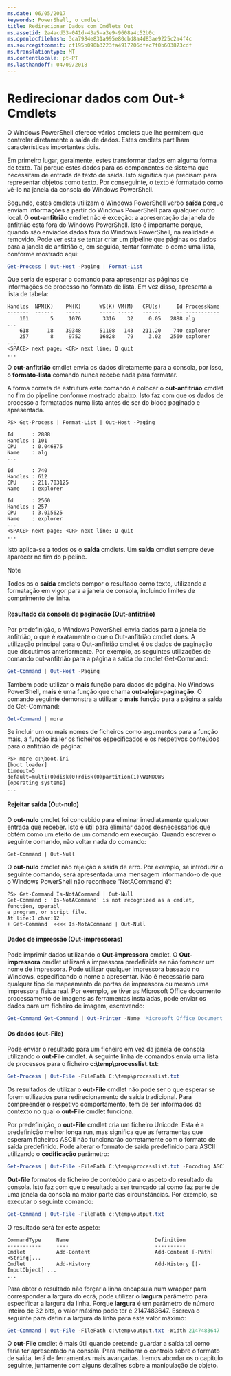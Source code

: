 ```yaml
---
ms.date: 06/05/2017
keywords: PowerShell, o cmdlet
title: Redirecionar Dados com Cmdlets Out
ms.assetid: 2a4acd33-041d-43a5-a3e9-9608a4c52b0c
ms.openlocfilehash: 3ca7984e831a995e80cbd8a4d83ae9225c2a4f4c
ms.sourcegitcommit: cf195b090b3223fa4917206dfec7f0b603873cdf
ms.translationtype: MT
ms.contentlocale: pt-PT
ms.lasthandoff: 04/09/2018
---
```

# <a name="redirecting-data-with-out--cmdlets"></a>Redirecionar dados com Out-* Cmdlets

O Windows PowerShell oferece vários cmdlets que lhe permitem que controlar diretamente a saída de dados. Estes cmdlets partilham características importantes dois.

Em primeiro lugar, geralmente, estes transformar dados em alguma forma de texto. Tal porque estes dados para os componentes de sistema que necessitam de entrada de texto de saída. Isto significa que precisam para representar objetos como texto. Por conseguinte, o texto é formatado como vê-lo na janela da consola do Windows PowerShell.

Segundo, estes cmdlets utilizam o Windows PowerShell verbo **saída** porque enviam informações a partir do Windows PowerShell para qualquer outro local. O **out-anfitrião** cmdlet não é exceção: a apresentação da janela de anfitrião está fora do Windows PowerShell. Isto é importante porque, quando são enviados dados fora do Windows PowerShell, na realidade é removido. Pode ver esta se tentar criar um pipeline que páginas os dados para a janela de anfitrião e, em seguida, tentar formate-o como uma lista, conforme mostrado aqui:

```powershell
Get-Process | Out-Host -Paging | Format-List
```

Que seria de esperar o comando para apresentar as páginas de informações de processo no formato de lista. Em vez disso, apresenta a lista de tabela:

```output
Handles  NPM(K)    PM(K)      WS(K) VM(M)   CPU(s)     Id ProcessName
-------  ------    -----      ----- -----   ------     -- -----------
    101       5     1076       3316    32     0.05   2888 alg
...
    618      18    39348      51108   143   211.20    740 explorer
    257       8     9752      16828    79     3.02   2560 explorer
...
<SPACE> next page; <CR> next line; Q quit
...
```

O **out-anfitrião** cmdlet envia os dados diretamente para a consola, por isso, o **formato-lista** comando nunca recebe nada para formatar.

A forma correta de estrutura este comando é colocar o **out-anfitrião** cmdlet no fim do pipeline conforme mostrado abaixo. Isto faz com que os dados de processo a formatados numa lista antes de ser do bloco paginado e apresentada.

```
PS> Get-Process | Format-List | Out-Host -Paging

Id      : 2888
Handles : 101
CPU     : 0.046875
Name    : alg
...

Id      : 740
Handles : 612
CPU     : 211.703125
Name    : explorer

Id      : 2560
Handles : 257
CPU     : 3.015625
Name    : explorer
...
<SPACE> next page; <CR> next line; Q quit
...
```

Isto aplica-se a todos os o **saída** cmdlets. Um **saída** cmdlet sempre deve aparecer no fim do pipeline.

> [!NOTE]
> Todos os o **saída** cmdlets compor o resultado como texto, utilizando a formatação em vigor para a janela de consola, incluindo limites de comprimento de linha.

#### <a name="paging-console-output-out-host"></a>Resultado da consola de paginação (Out-anfitrião)

Por predefinição, o Windows PowerShell envia dados para a janela de anfitrião, o que é exatamente o que o Out-anfitrião cmdlet does. A utilização principal para o Out-anfitrião cmdlet é os dados de paginação que discutimos anteriormente. Por exemplo, as seguintes utilizações de comando out-anfitrião para a página a saída do cmdlet Get-Command:

```powershell
Get-Command | Out-Host -Paging
```

Também pode utilizar o **mais** função para dados de página. No Windows PowerShell, **mais** é uma função que chama **out-alojar-paginação**. O comando seguinte demonstra a utilizar o **mais** função para a página a saída de Get-Command:

```powershell
Get-Command | more
```

Se incluir um ou mais nomes de ficheiros como argumentos para a função mais, a função irá ler os ficheiros especificados e os respetivos conteúdos para o anfitrião de página:

```
PS> more c:\boot.ini
[boot loader]
timeout=5
default=multi(0)disk(0)rdisk(0)partition(1)\WINDOWS
[operating systems]
...
```

#### <a name="discarding-output-out-null"></a>Rejeitar saída (Out-nulo)

O **out-nulo** cmdlet foi concebido para eliminar imediatamente qualquer entrada que receber. Isto é útil para eliminar dados desnecessários que obtém como um efeito de um comando em execução. Quando escrever o seguinte comando, não voltar nada do comando:

```powreshell
Get-Command | Out-Null
```

O **out-nulo** cmdlet não rejeição a saída de erro. Por exemplo, se introduzir o seguinte comando, será apresentada uma mensagem informando-o de que o Windows PowerShell não reconhece 'NotACommand é':

```
PS> Get-Command Is-NotACommand | Out-Null
Get-Command : 'Is-NotACommand' is not recognized as a cmdlet, function, operabl
e program, or script file.
At line:1 char:12
+ Get-Command  <<<< Is-NotACommand | Out-Null
```

#### <a name="printing-data-out-printer"></a>Dados de impressão (Out-impressoras)

Pode imprimir dados utilizando o **Out-impressora** cmdlet. O **Out-impressora** cmdlet utilizará a impressora predefinida se não fornecer um nome de impressora. Pode utilizar qualquer impressora baseado no Windows, especificando o nome a apresentar. Não é necessário para qualquer tipo de mapeamento de portas de impressora ou mesmo uma impressora física real. Por exemplo, se tiver as Microsoft Office documento processamento de imagens as ferramentas instaladas, pode enviar os dados para um ficheiro de imagem, escrevendo:

```powershell
Get-Command Get-Command | Out-Printer -Name 'Microsoft Office Document Image Writer'
```

#### <a name="saving-data-out-file"></a>Os dados (out-File)

Pode enviar o resultado para um ficheiro em vez da janela de consola utilizando o **out-File** cmdlet. A seguinte linha de comandos envia uma lista de processos para o ficheiro **c:\\temp\\processlist.txt**:

```powershell
Get-Process | Out-File -FilePath C:\temp\processlist.txt
```

Os resultados de utilizar o **out-File** cmdlet não pode ser o que esperar se forem utilizados para redirecionamento de saída tradicional. Para compreender o respetivo comportamento, tem de ser informados da contexto no qual o **out-File** cmdlet funciona.

Por predefinição, o **out-File** cmdlet cria um ficheiro Unicode. Esta é a predefinição melhor longa run, mas significa que as ferramentas que esperam ficheiros ASCII não funcionarão corretamente com o formato de saída predefinido. Pode alterar o formato de saída predefinido para ASCII utilizando o **codificação** parâmetro:

```powershell
Get-Process | Out-File -FilePath C:\temp\processlist.txt -Encoding ASCII
```

**Out-file** formatos de ficheiro de conteúdo para o aspeto do resultado da consola. Isto faz com que o resultado a ser truncado tal como faz parte de uma janela da consola na maior parte das circunstâncias. Por exemplo, se executar o seguinte comando:

```powershell
Get-Command | Out-File -FilePath c:\temp\output.txt
```

O resultado será ter este aspeto:

```output
CommandType     Name                            Definition
-----------     ----                            ----------
Cmdlet          Add-Content                     Add-Content [-Path] <String[...
Cmdlet          Add-History                     Add-History [[-InputObject] ...
...
```

Para obter o resultado não forçar a linha encapsula num wrapper para corresponder a largura do ecrã, pode utilizar o **largura** parâmetro para especificar a largura da linha. Porque **largura** é um parâmetro de número inteiro de 32 bits, o valor máximo pode ter é 2147483647. Escreva o seguinte para definir a largura da linha para este valor máximo:

```powershell
Get-Command | Out-File -FilePath c:\temp\output.txt -Width 2147483647
```

O **out-File** cmdlet é mais útil quando pretende guardar a saída tal como faria ter apresentado na consola. Para melhorar o controlo sobre o formato de saída, terá de ferramentas mais avançadas. Iremos abordar os o capítulo seguinte, juntamente com alguns detalhes sobre a manipulação de objeto.
